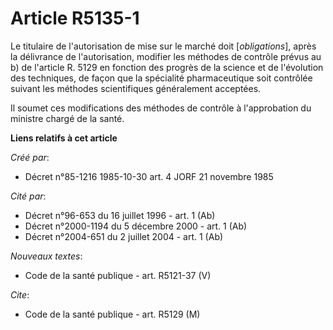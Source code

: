 # Article R5135-1

Le titulaire de l'autorisation de mise sur le marché doit [*obligations*], après la délivrance de l'autorisation, modifier
les méthodes de contrôle prévus au b) de l'article R. 5129 en fonction des progrès de la science et de l'évolution des
techniques, de façon que la spécialité pharmaceutique soit contrôlée suivant les méthodes scientifiques généralement
acceptées.

Il soumet ces modifications des méthodes de contrôle à l'approbation du ministre chargé de la santé.

**Liens relatifs à cet article**

_Créé par_:

  - Décret n°85-1216 1985-10-30 art. 4 JORF 21 novembre 1985

_Cité par_:

  - Décret n°96-653 du 16 juillet 1996 - art. 1 (Ab)
  - Décret n°2000-1194 du 5 décembre 2000 - art. 1 (Ab)
  - Décret n°2004-651 du 2 juillet 2004 - art. 1 (Ab)

_Nouveaux textes_:

  - Code de la santé publique - art. R5121-37 (V)

_Cite_:

  - Code de la santé publique - art. R5129 (M)
